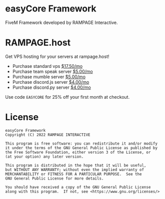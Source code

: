 # easyCore Framework
FiveM Framework developed by RAMPAGE Interactive.

# RAMPAGE.host
Get VPS hosting for your servers at rampage.host!

* Purchase standard vps [$17.50/mo](https://rampagecloud.com/store/vps-hosting/medium-vps)
* Purchase team speak server [$5.00/mo](https://rampagecloud.com/store/voice-servers/teamspeak3-server)
* Purchase mumble server [$5.00/mo](https://rampagecloud.com/store/voice-servers/mumble-server)
* Purchase discord.js server [$4.00/mo](https://rampagecloud.com/store/discord-hosting/discordjs-hosting)
* Purchase discord.py server [$4.00/mo](https://rampagecloud.com/store/discord-hosting/discordpy-hosting)

Use code ``EASYCORE`` for 25% off your first month at checkout.

# License
```
easyCore Framework
Copyright (C) 2022 RAMPAGE INTERACTIVE

This program is free software: you can redistribute it and/or modify
it under the terms of the GNU General Public License as published by
the Free Software Foundation, either version 3 of the License, or
(at your option) any later version.

This program is distributed in the hope that it will be useful,
but WITHOUT ANY WARRANTY; without even the implied warranty of
MERCHANTABILITY or FITNESS FOR A PARTICULAR PURPOSE.  See the
GNU General Public License for more details.

You should have received a copy of the GNU General Public License
along with this program.  If not, see <https://www.gnu.org/licenses/>
```
